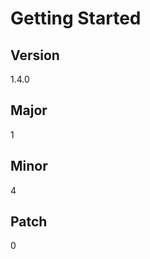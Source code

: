 # Getting Started

## Version

<!-- x-release-please-start-version -->

1.4.0

<!-- x-release-please-end -->

## Major

<!-- x-release-please-start-major -->

1

<!-- x-release-please-end -->

## Minor

<!-- x-release-please-start-minor -->

4

<!-- x-release-please-end -->

## Patch

<!-- x-release-please-start-patch -->

0

<!-- x-release-please-end -->
